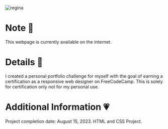 ![regina](https://github.com/feiryrej/feiryrej/assets/116869096/09e705f3-a62c-4b48-a866-507264e52da9)

# Note 🍥
This webpage is currently available on the internet.

# Details 🎀
I created a personal portfolio challenge for myself with the goal of earning a certification as a responsive web designer on FreeCodeCamp. This is solely for certification only not for my personal use.
   
# Additional Information 💗
Project completion date: August 15, 2023.
HTML and CSS Project.

